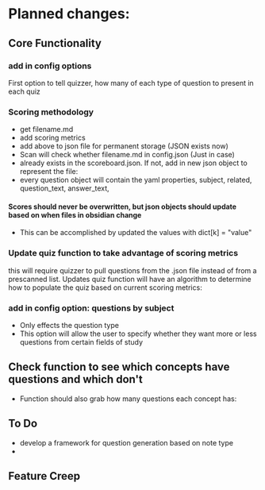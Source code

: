 # Planned changes:
## Core Functionality
### add in config options
First option to tell quizzer, how many of each type of question to present in each quiz
### Scoring methodology
- get filename.md
- add scoring metrics
- add above to json file for permanent storage (JSON exists now)
- Scan will check whether filename.md in config.json (Just in case) 
- already exists in the scoreboard.json. If not, add in new json object to represent the file:
- every question object will contain the yaml properties, subject, related, question_text, answer_text, 
#### Scores should never be overwritten, but json objects should update based on when files in obsidian change
- This can be accomplished by updated the values with dict[k] = "value"
### Update quiz function to take advantage of scoring metrics
this will require quizzer to pull questions from the .json file instead of from a prescanned list.
Updates quiz function will have an algorithm to determine how to populate the quiz based on current scoring metrics:
### add in config option: questions by subject
- Only effects the question type
- This option will allow the user to specify whether they want more or less questions from certain fields of study
## Check function to see which concepts have questions and which don't
- Function should also grab how many questions each concept has:
## To Do
- develop a framework for question generation based on note type
- 
## Feature Creep
